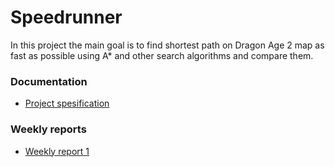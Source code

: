 # Speedrunner

In this project the main goal is to find shortest path on Dragon Age 2 map as fast as possible using A* and other 
search algorithms and compare them. 

### Documentation

* [Project spesification](https://github.com/jonitaajamo/speedrunner/blob/master/documentation/project_spesification.md)

### Weekly reports
* [Weekly report 1](https://github.com/jonitaajamo/speedrunner/blob/master/documentation/weeklyreport1.md)
